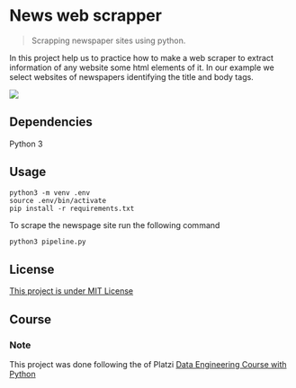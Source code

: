 # News web scrapper
> Scrapping newspaper sites using python.

In this project help us to practice how to make a web scraper to extract information of any website some html elements of it.
In our example we select websites of newspapers identifying the title and body tags.

![](header.png)

## Dependencies
Python 3

## Usage
```shell
python3 -m venv .env
source .env/bin/activate
pip install -r requirements.txt
```
To scrape the newspage site run the following command

```sh
python3 pipeline.py
```

## License
[This project is under MIT License](https://opensource.org/licenses/MIT)

## Course
### Note
This project was done following the  of Platzi [Data Engineering Course with Python](https://platzi.com/clases/ingenieria-datos/)



